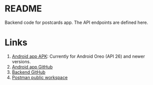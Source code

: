 # README
Backend code for postcards app. The API endpoints are defined here.

# Links
1. [Android app APK](https://drive.google.com/file/d/1ODqOrI65lrttb53-5eHjFKxC2ETRBcff/view?usp=sharing): Currently for Android Oreo (API 26) and newer versions.
2. [Android app GitHub](https://github.com/secretshardul/postcards-android)
3. [Backend GitHub](https://github.com/secretshardul/postcards-backend)
4. [Postman public workspace](https://www.postman.com/cloudy-firefly-3880/workspace/postcards-app/overview)